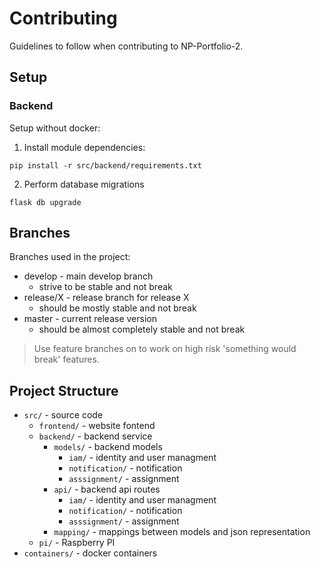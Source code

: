 # Contributing
Guidelines to follow when contributing to NP-Portfolio-2.

## Setup
### Backend
Setup without docker:
1. Install module dependencies:
```
pip install -r src/backend/requirements.txt
```
2. Perform database migrations
```
flask db upgrade
```

## Branches
Branches used in the project:
- develop - main develop branch
    - strive to be stable and not break
- release/X - release branch for release X
    - should be mostly stable and not break
- master - current release version
    - should be almost completely stable and not break
> Use feature branches on to work on high risk 'something would break' features.

## Project Structure
- `src/` - source code
    - `frontend/` - website fontend
    - `backend/` - backend service
        - `models/` - backend models
            - `iam/` - identity and user managment 
            - `notification/` - notification 
            - `asssignment/` - assignment 
        - `api/` - backend api routes
            - `iam/` - identity and user managment 
            - `notification/` - notification 
            - `asssignment/` - assignment 
        - `mapping/` - mappings between models and json representation
    - `pi/` - Raspberry PI
- `containers/` - docker containers 
